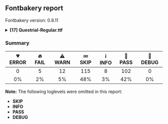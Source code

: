 ## Fontbakery report

Fontbakery version: 0.8.11

<details><summary><b>[17] Questrial-Regular.ttf</b></summary><div><details><summary>🔥 <b>FAIL:</b> Check Google Fonts glyph coverage. (<a href="https://font-bakery.readthedocs.io/en/stable/fontbakery/profiles/googlefonts.html#com.google.fonts/check/glyph_coverage">com.google.fonts/check/glyph_coverage</a>)</summary><div>


* 🔥 **FAIL** Missing required codepoints:

	- 0x0132 (LATIN CAPITAL LIGATURE IJ)
 

	- 0x0133 (LATIN SMALL LIGATURE IJ)
 [code: missing-codepoints]
</div></details><details><summary>🔥 <b>FAIL:</b> Check OFL body text is correct. (<a href="https://font-bakery.readthedocs.io/en/stable/fontbakery/profiles/googlefonts.html#com.google.fonts/check/license/OFL_body_text">com.google.fonts/check/license/OFL_body_text</a>)</summary><div>


* 🔥 **FAIL** The OFL.txt body text is incorrect. Please use https://github.com/googlefonts/Unified-Font-Repository/blob/main/OFL.txt as a template. You should only modify the first line. [code: incorrect-ofl-body-text]
</div></details><details><summary>🔥 <b>FAIL:</b> Version number has increased since previous release on Google Fonts? (<a href="https://font-bakery.readthedocs.io/en/stable/fontbakery/profiles/googlefonts.html#com.google.fonts/check/version_bump">com.google.fonts/check/version_bump</a>)</summary><div>


* 🔥 **FAIL** Version number 2.0 is equal to version on Google Fonts.
* 🔥 **FAIL** Version number 2.0 is equal to version on Google Fonts GitHub repo.
</div></details><details><summary>🔥 <b>FAIL:</b> Do we have the latest version of FontBakery installed? (<a href="https://font-bakery.readthedocs.io/en/stable/fontbakery/profiles/universal.html#com.google.fonts/check/fontbakery_version">com.google.fonts/check/fontbakery_version</a>)</summary><div>


* 🔥 **FAIL** Current Font Bakery version is 0.8.11, while a newer 0.8.13 is already available. Please upgrade it with 'pip install -U fontbakery' [code: outdated-fontbakery]
</div></details><details><summary>🔥 <b>FAIL:</b> Ensure soft_dotted characters lose their dot when combined with marks that replace the dot. (<a href="https://font-bakery.readthedocs.io/en/stable/fontbakery/profiles/universal.html#com.google.fonts/check/soft_dotted">com.google.fonts/check/soft_dotted</a>)</summary><div>


* 🔥 **FAIL** The dot of soft dotted characters used in orthographies must disappear in the following strings: i᷆ i᷇ ɨ̀ ɨ́ ɨ̂ ɨ̃ ɨ̄ ɨ̈ ɨ̋ ɨ̌ ɨ̏

The dot of soft dotted characters should disappear in other cases, for example: i᷄ i᷅ i̛᷄ i̛᷅ i̛᷆ i̛᷇ i̤᷄ i̤᷅ i̤᷆ i̤᷇ i̥᷄ i̥᷅ i̥᷆ i̥᷇ i̦̍ i̦̐ i̦̓ i̦᷄ i̦᷅ i̦᷆ [code: soft-dotted]
</div></details><details><summary>⚠ <b>WARN:</b> Checking OS/2 achVendID. (<a href="https://font-bakery.readthedocs.io/en/stable/fontbakery/profiles/googlefonts.html#com.google.fonts/check/vendor_id">com.google.fonts/check/vendor_id</a>)</summary><div>


* ⚠ **WARN** OS/2 VendorID value 'NONE' is not yet recognized. If you registered it recently, then it's safe to ignore this warning message. Otherwise, you should set it to your own unique 4 character code, and register it with Microsoft at https://www.microsoft.com/typography/links/vendorlist.aspx
 [code: unknown]
</div></details><details><summary>⚠ <b>WARN:</b> Glyphs are similiar to Google Fonts version? (<a href="https://font-bakery.readthedocs.io/en/stable/fontbakery/profiles/googlefonts.html#com.google.fonts/check/production_glyphs_similarity">com.google.fonts/check/production_glyphs_similarity</a>)</summary><div>


* ⚠ **WARN** Following glyphs differ greatly from Google Fonts version:
	* arrowdown
	* arrowleft
	* eng.sc
	* exclamdown
	* exclamdown.sc
	* oslash.sc
	* oslashacute.sc
	* triagdn
	* uni0186
	* uni018E
	* uni01A9
	* uni01B8
	* uni01B9
	* uni01C1
	* uni01C3
	* uni0202
	* uni0203
	* uni0203.sc
	* uni0206
	* uni0207
	* uni0207.sc
	* uni020A
	* uni020B
	* uni020B.sc
	* uni020E
	* uni020F
	* uni020F.sc
	* uni0212
	* uni0213
	* uni0213.sc
	* uni0216
	* uni0217
	* uni0217.sc
	* uni0245
	* uni0254
	* uni0295
	* uni02BE
	* uni02BF
	* uni0311
	* uni0311.case
	* uni0312.case
	* uni032F
	* uni1DC5
	* uni1DC6
	* uni25BD and uniA727
</div></details><details><summary>⚠ <b>WARN:</b> Is there kerning info for non-ligated sequences? (<a href="https://font-bakery.readthedocs.io/en/stable/fontbakery/profiles/googlefonts.html#com.google.fonts/check/kerning_for_non_ligated_sequences">com.google.fonts/check/kerning_for_non_ligated_sequences</a>)</summary><div>


* ⚠ **WARN** GPOS table lacks kerning info for the following non-ligated sequences:

	- f + f

	- f + i

	- i + f

	- f + l

	- l + f 

	- i + l [code: lacks-kern-info]
</div></details><details><summary>⚠ <b>WARN:</b> Ensure fonts have ScriptLangTags declared on the 'meta' table. (<a href="https://font-bakery.readthedocs.io/en/stable/fontbakery/profiles/googlefonts.html#com.google.fonts/check/meta/script_lang_tags">com.google.fonts/check/meta/script_lang_tags</a>)</summary><div>


* ⚠ **WARN** This font file does not have a 'meta' table. [code: lacks-meta-table]
</div></details><details><summary>⚠ <b>WARN:</b> Check font contains no unreachable glyphs (<a href="https://font-bakery.readthedocs.io/en/stable/fontbakery/profiles/universal.html#com.google.fonts/check/unreachable_glyphs">com.google.fonts/check/unreachable_glyphs</a>)</summary><div>


* ⚠ **WARN** The following glyphs could not be reached by codepoint or substitution rules:

	- NULL

	- Ramshorn

	- U1D453

	- eight.sinf

	- eight.subs

	- five.sinf

	- five.subs

	- four.sinf

	- four.subs

	- germandbls.alt.sc

	- macrobelow

	- nine.sinf

	- nine.subs

	- one.sinf

	- one.subs

	- oopenmod

	- seven.sinf

	- seven.subs

	- six.sinf

	- six.subs

	- three.sinf

	- three.subs

	- two.sinf

	- two.subs

	- uni019B.uc

	- uni0220

	- uni025B.mod

	- uni0268.dotless

	- zero.sinf 

	- zero.subs
 [code: unreachable-glyphs]
</div></details><details><summary>⚠ <b>WARN:</b> Check if each glyph has the recommended amount of contours. (<a href="https://font-bakery.readthedocs.io/en/stable/fontbakery/profiles/universal.html#com.google.fonts/check/contour_count">com.google.fonts/check/contour_count</a>)</summary><div>


* ⚠ **WARN** This check inspects the glyph outlines and detects the total number of contours in each of them. The expected values are infered from the typical ammounts of contours observed in a large collection of reference font families. The divergences listed below may simply indicate a significantly different design on some of your glyphs. On the other hand, some of these may flag actual bugs in the font such as glyphs mapped to an incorrect codepoint. Please consider reviewing the design and codepoint assignment of these to make sure they are correct.

The following glyphs do not have the recommended number of contours:

	- Glyph name: uni00AD	Contours detected: 1	Expected: 0

	- Glyph name: aogonek	Contours detected: 3	Expected: 2

	- Glyph name: aogonek	Contours detected: 3	Expected: 2

	- Glyph name: fi	Contours detected: 2	Expected: 3 

	- Glyph name: uni00AD	Contours detected: 1	Expected: 0
 [code: contour-count]
</div></details><details><summary>⚠ <b>WARN:</b> Does the font contain a soft hyphen? (<a href="https://font-bakery.readthedocs.io/en/stable/fontbakery/profiles/universal.html#com.google.fonts/check/soft_hyphen">com.google.fonts/check/soft_hyphen</a>)</summary><div>


* ⚠ **WARN** This font has a 'Soft Hyphen' character. [code: softhyphen]
</div></details><details><summary>⚠ <b>WARN:</b> Ensure dotted circle glyph is present and can attach marks. (<a href="https://font-bakery.readthedocs.io/en/stable/fontbakery/profiles/universal.html#com.google.fonts/check/dotted_circle">com.google.fonts/check/dotted_circle</a>)</summary><div>


* ⚠ **WARN** No dotted circle glyph present [code: missing-dotted-circle]
</div></details><details><summary>⚠ <b>WARN:</b> Check math signs have the same width. (<a href="https://font-bakery.readthedocs.io/en/stable/fontbakery/profiles/universal.html#com.google.fonts/check/math_signs_width">com.google.fonts/check/math_signs_width</a>)</summary><div>


* ⚠ **WARN** The most common width is 550 among a set of 12 math glyphs.
The following math glyphs have a different width, though:

Width = 593:
logicalnot
 [code: width-outliers]
</div></details><details><summary>⚠ <b>WARN:</b> Are any segments inordinately short? (<a href="https://font-bakery.readthedocs.io/en/stable/fontbakery/profiles/<Section: Outline Correctness Checks>.html#com.google.fonts/check/outline_short_segments">com.google.fonts/check/outline_short_segments</a>)</summary><div>


* ⚠ **WARN** The following glyphs have segments which seem very short:

	* at (U+0040) contains a short segment B<<543.5,108.0>-<535.0,122.0>-<533.0,132.5>>

	* at (U+0040) contains a short segment B<<533.0,132.5>-<531.0,143.0>-<531.0,143.0>>

	* at (U+0040) contains a short segment B<<597.0,184.0>-<597.0,184.0>-<596.5,180.5>>

	* at (U+0040) contains a short segment B<<596.5,180.5>-<596.0,177.0>-<596.0,171.0>>

	* at (U+0040) contains a short segment B<<596.0,171.0>-<596.0,162.0>-<599.5,149.5>>

	* at (U+0040) contains a short segment B<<599.5,149.5>-<603.0,137.0>-<614.5,127.5>>

	* f (U+0066) contains a short segment L<<290.0,637.0>--<280.0,637.0>>

	* r (U+0072) contains a short segment L<<329.0,433.0>--<320.0,433.0>>

	* Ccedilla (U+00C7) contains a short segment B<<348.0,-50.0>-<360.0,-48.0>-<370.0,-48.0>>

	* eogonek (U+0119) contains a short segment B<<300.0,-8.0>-<293.0,-8.0>-<287.0,-8.0>>

	* Eng (U+014A) contains a short segment L<<577.0,464.0>--<577.0,464.0>>

	* Eng (U+014A) contains a short segment L<<577.0,-21.0>--<577.0,-21.0>>

	* racute (U+0155) contains a short segment L<<329.0,433.0>--<320.0,433.0>>

	* uni0157 (U+0157) contains a short segment L<<329.0,433.0>--<320.0,433.0>>

	* rcaron (U+0159) contains a short segment L<<329.0,433.0>--<320.0,433.0>>

	* longs (U+017F) contains a short segment L<<290.0,637.0>--<280.0,637.0>>

	* uni0187 (U+0187) contains a short segment B<<729.0,789.0>-<737.0,789.0>-<744.0,788.5>>

	* uni0187 (U+0187) contains a short segment B<<744.0,788.5>-<751.0,788.0>-<759.0,787.0>>

	* uni0188 (U+0188) contains a short segment B<<581.0,658.0>-<589.0,658.0>-<596.0,657.5>>

	* uni0188 (U+0188) contains a short segment B<<596.0,657.5>-<603.0,657.0>-<611.0,656.0>>

	* florin (U+0192) contains a short segment B<<29.0,-206.0>-<22.0,-206.0>-<14.5,-205.5>>

	* florin (U+0192) contains a short segment B<<14.5,-205.5>-<7.0,-205.0>-<-1.0,-204.0>>

	* florin (U+0192) contains a short segment L<<290.0,637.0>--<280.0,637.0>>

	* uni0193 (U+0193) contains a short segment B<<729.0,789.0>-<737.0,789.0>-<744.0,788.5>>

	* uni0193 (U+0193) contains a short segment B<<744.0,788.5>-<751.0,788.0>-<759.0,787.0>>

	* uni0193 (U+0193) contains a short segment B<<759.0,719.0>-<746.0,722.0>-<735.0,722.0>>

	* uni0199 (U+0199) contains a short segment B<<210.0,708.0>-<218.0,708.0>-<225.0,707.5>>

	* uni0199 (U+0199) contains a short segment B<<225.0,707.5>-<232.0,707.0>-<240.0,706.0>>

	* uni019D (U+019D) contains a short segment B<<-76.0,-133.0>-<-64.0,-135.0>-<-52.5,-136.0>>

	* uni019D (U+019D) contains a short segment B<<-52.5,-136.0>-<-41.0,-137.0>-<-30.0,-137.0>>

	* uni01A5 (U+01A5) contains a short segment B<<210.0,708.0>-<218.0,708.0>-<225.0,707.5>>

	* uni01A5 (U+01A5) contains a short segment B<<225.0,707.5>-<232.0,707.0>-<240.0,706.0>>

	* uni0211 (U+0211) contains a short segment L<<329.0,433.0>--<320.0,433.0>>

	* uni0213 (U+0213) contains a short segment L<<329.0,433.0>--<320.0,433.0>>

	* uni0228 (U+0228) contains a short segment B<<335.0,-51.0>-<347.0,-49.0>-<357.0,-49.0>>

	* uni0244 (U+0244) contains a short segment L<<636.0,298.0>--<636.0,285.0>>

	* uni024B (U+024B) contains a short segment B<<630.0,-204.0>-<622.0,-205.0>-<615.0,-205.5>>

	* uni024B (U+024B) contains a short segment B<<615.0,-205.5>-<608.0,-206.0>-<600.0,-206.0>>

	* uni024D (U+024D) contains a short segment L<<329.0,433.0>--<320.0,433.0>>

	* uni0253 (U+0253) contains a short segment B<<210.0,707.0>-<218.0,707.0>-<225.0,706.5>>

	* uni0253 (U+0253) contains a short segment B<<225.0,706.5>-<232.0,706.0>-<240.0,705.0>>

	* uni0256 (U+0256) contains a short segment B<<630.0,-204.0>-<622.0,-205.0>-<615.0,-205.5>>

	* uni0256 (U+0256) contains a short segment B<<615.0,-205.5>-<608.0,-206.0>-<600.0,-206.0>>

	* uni0257 (U+0257) contains a short segment B<<600.0,708.0>-<608.0,708.0>-<615.0,707.5>>

	* uni0257 (U+0257) contains a short segment B<<615.0,707.5>-<622.0,707.0>-<630.0,706.0>>

	* uni0260 (U+0260) contains a short segment B<<600.0,708.0>-<608.0,708.0>-<615.0,707.5>>

	* uni0260 (U+0260) contains a short segment B<<615.0,707.5>-<622.0,707.0>-<630.0,706.0>>

	* uni0266 (U+0266) contains a short segment B<<210.0,708.0>-<218.0,708.0>-<225.0,707.5>>

	* uni0266 (U+0266) contains a short segment B<<225.0,707.5>-<232.0,707.0>-<240.0,706.0>>

	* uni026C (U+026C) contains a short segment L<<148.0,298.0>--<137.0,298.0>>

	* uni0272 (U+0272) contains a short segment B<<-5.0,-206.0>-<-12.0,-206.0>-<-19.5,-205.5>>

	* uni0272 (U+0272) contains a short segment B<<-19.5,-205.5>-<-27.0,-205.0>-<-35.0,-204.0>>

	* rtail (U+027D) contains a short segment L<<329.0,433.0>--<320.0,433.0>>

	* uni0283 (U+0283) contains a short segment L<<290.0,637.0>--<280.0,637.0>>

	* uni0283 (U+0283) contains a short segment L<<-17.0,-127.0>--<-7.0,-127.0>>

	* uni1DCA (U+1DCA) contains a short segment L<<169.0,-89.0>--<164.0,-89.0>>

	* uni1E08 (U+1E08) contains a short segment B<<348.0,-50.0>-<360.0,-48.0>-<370.0,-48.0>>

	* uni1E1C (U+1E1C) contains a short segment B<<335.0,-51.0>-<347.0,-49.0>-<357.0,-49.0>>

	* uni1E1F (U+1E1F) contains a short segment L<<290.0,637.0>--<280.0,637.0>>

	* uni1E59 (U+1E59) contains a short segment L<<329.0,433.0>--<320.0,433.0>>

	* uni1E5B (U+1E5B) contains a short segment L<<329.0,433.0>--<320.0,433.0>>

	* uni1E5D (U+1E5D) contains a short segment L<<329.0,433.0>--<320.0,433.0>>

	* rmacronbelow (U+1E5F) contains a short segment L<<329.0,433.0>--<320.0,433.0>>

	* uni1E9E (U+1E9E) contains a short segment L<<394.0,355.0>--<415.0,355.0>>

	* colonmonetary (U+20A1) contains a short segment B<<329.0,65.0>-<337.0,65.0>-<345.0,65.0>>

	* lira (U+20A4) contains a short segment B<<99.0,445.0>-<98.0,453.0>-<97.5,462.5>>

	* lira (U+20A4) contains a short segment B<<97.5,462.5>-<97.0,472.0>-<97.0,482.0>>

	* lira (U+20A4) contains a short segment B<<178.0,474.0>-<178.0,467.0>-<178.5,460.0>>

	* lira (U+20A4) contains a short segment B<<178.5,460.0>-<179.0,453.0>-<180.0,445.0>>

	* uni20A9 (U+20A9) contains a short segment L<<356.0,661.0>--<355.0,662.0>>

	* Euro (U+20AC) contains a short segment B<<126.0,306.0>-<125.0,313.0>-<125.0,319.0>>

	* Euro (U+20AC) contains a short segment B<<125.0,319.0>-<125.0,325.0>-<125.0,331.0>>

	* Euro (U+20AC) contains a short segment B<<125.0,331.0>-<125.0,342.0>-<125.5,353.5>>

	* Euro (U+20AC) contains a short segment B<<125.5,353.5>-<126.0,365.0>-<127.0,375.0>>

	* Euro (U+20AC) contains a short segment B<<202.0,375.0>-<201.0,365.0>-<200.5,353.5>>

	* Euro (U+20AC) contains a short segment B<<200.5,353.5>-<200.0,342.0>-<200.0,331.0>>

	* Euro (U+20AC) contains a short segment B<<200.0,331.0>-<200.0,325.0>-<200.0,319.0>>

	* Euro (U+20AC) contains a short segment B<<200.0,319.0>-<200.0,313.0>-<201.0,306.0>>

	* uni20B1 (U+20B1) contains a short segment B<<556.0,459.0>-<557.0,452.0>-<557.0,444.5>>

	* estimated (U+212E) contains a short segment B<<167.0,303.0>-<161.0,303.0>-<161.0,299.0>>

	* estimated (U+212E) contains a short segment B<<615.0,322.0>-<619.0,322.0>-<619.0,327.0>>

	* uniA726 (U+A726) contains a short segment B<<384.0,-133.0>-<396.0,-135.0>-<407.5,-136.0>>

	* uniA726 (U+A726) contains a short segment B<<407.5,-136.0>-<419.0,-137.0>-<430.0,-137.0>>

	* uniA7AA (U+A7AA) contains a short segment B<<74.0,479.0>-<74.0,468.0>-<75.0,456.5>>

	* uniA7AA (U+A7AA) contains a short segment B<<75.0,456.5>-<76.0,445.0>-<78.0,433.0>>

	* f_f (U+FB00) contains a short segment L<<290.0,637.0>--<280.0,637.0>>

	* f_f (U+FB00) contains a short segment L<<587.0,637.0>--<577.0,637.0>>

	* fi (U+FB01) contains a short segment L<<290.0,637.0>--<280.0,637.0>>

	* fi (U+FB01) contains a short segment L<<431.0,500.0>--<429.0,498.0>>

	* fl (U+FB02) contains a short segment L<<290.0,637.0>--<280.0,637.0>>

	* f_f_i (U+FB03) contains a short segment L<<290.0,637.0>--<280.0,637.0>>

	* f_f_i (U+FB03) contains a short segment L<<587.0,637.0>--<577.0,637.0>>

	* f_f_l (U+FB04) contains a short segment L<<290.0,637.0>--<280.0,637.0>> 

	* f_f_l (U+FB04) contains a short segment L<<587.0,637.0>--<577.0,637.0>> [code: found-short-segments]
</div></details><details><summary>⚠ <b>WARN:</b> Do any segments have colinear vectors? (<a href="https://font-bakery.readthedocs.io/en/stable/fontbakery/profiles/<Section: Outline Correctness Checks>.html#com.google.fonts/check/outline_colinear_vectors">com.google.fonts/check/outline_colinear_vectors</a>)</summary><div>


* ⚠ **WARN** The following glyphs have colinear vectors:

	* lambda (U+03BB): L<<276.0,556.0>--<318.0,456.0>> -> L<<318.0,456.0>--<457.0,128.0>> 

	* uni019B (U+019B): L<<276.0,556.0>--<318.0,456.0>> -> L<<318.0,456.0>--<457.0,128.0>> [code: found-colinear-vectors]
</div></details><details><summary>⚠ <b>WARN:</b> Do outlines contain any semi-vertical or semi-horizontal lines? (<a href="https://font-bakery.readthedocs.io/en/stable/fontbakery/profiles/<Section: Outline Correctness Checks>.html#com.google.fonts/check/outline_semi_vertical">com.google.fonts/check/outline_semi_vertical</a>)</summary><div>


* ⚠ **WARN** The following glyphs have semi-vertical/semi-horizontal lines:

	* uni0280 (U+0280): L<<140.0,253.0>--<260.0,252.0>> [code: found-semi-vertical]
</div></details><br></div></details>

### Summary

| 💔 ERROR | 🔥 FAIL | ⚠ WARN | 💤 SKIP | ℹ INFO | 🍞 PASS | 🔎 DEBUG |
|:-----:|:----:|:----:|:----:|:----:|:----:|:----:|
| 0 | 5 | 12 | 115 | 8 | 102 | 0 |
| 0% | 2% | 5% | 48% | 3% | 42% | 0% |

**Note:** The following loglevels were omitted in this report:
* **SKIP**
* **INFO**
* **PASS**
* **DEBUG**
